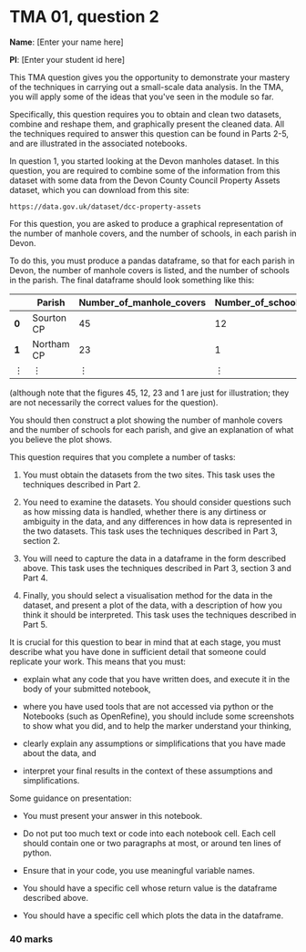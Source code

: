 
# TMA 01, question 2

**Name**: [Enter your name here]
    
**PI**: [Enter your student id here]

This TMA question gives you the opportunity to demonstrate your mastery of the techniques in carrying out a small-scale data analysis. In the TMA, you will apply some of the ideas that you've seen in the module so far.

Specifically, this question requires you to obtain and clean two datasets, combine and reshape them, and graphically present the cleaned data. All the techniques required to answer this question can be found in Parts 2-5, and are illustrated in the associated notebooks.

In question 1, you started looking at the Devon manholes dataset. In this question, you are required to combine some of the information from this dataset with some data from the Devon County Council Property Assets dataset, which you can download from this site:

    https://data.gov.uk/dataset/dcc-property-assets



For this question, you are asked to produce a graphical representation of the number of manhole covers, and the number of schools, in each parish in Devon.

To do this, you must produce a pandas dataframe, so that for each parish in Devon, the number of manhole covers is listed, and the number of schools in the parish. The final dataframe should look something like this:



||Parish|Number_of_manhole_covers|Number_of_schools|
|---|---|---|---|
|**0**|Sourton CP | 45 | 12 |
|**1**|Northam CP | 23 | 1 |
|$\vdots$ | $\vdots$ | $\vdots$ | $\vdots$ |


(although note that the figures 45, 12, 23 and 1 are just for illustration; they are not necessarily the correct values for the question).


You should then construct a plot showing the number of manhole covers and the number of schools for each parish, and give an explanation of what you believe the plot shows.

This question requires that you complete a number of tasks:

1. You must obtain the datasets from the two sites. This task uses the techniques described in Part 2.

2. You need to examine the datasets. You should consider questions such as how missing data is handled, whether there is any dirtiness or ambiguity in the data, and any differences in how data is represented in the two datasets. This task uses the techniques described in Part 3, section 2.

3. You will need to capture the data in a dataframe in the form described above. This task uses the techniques described in Part 3, section 3 and Part 4.

4. Finally, you should select a visualisation method for the data in the dataset, and present a plot of the data, with a description of how you think it should be interpreted. This task uses the techniques described in Part 5.


It is crucial for this question to bear in mind that at each stage, you must describe what you have done in sufficient detail that someone could replicate your work. This means that you must:

* explain what any code that you have written does, and execute it in the body of your submitted notebook,

* where you have used tools that are not accessed via python or the Notebooks (such as OpenRefine), you should include some screenshots to show what you did, and to help the marker understand your thinking,

* clearly explain any assumptions or simplifications that you have made about the data, and

* interpret your final results in the context of these assumptions and simplifications.


Some guidance on presentation:

* You must present your answer in this notebook.
    
* Do not put too much text or code into each notebook cell. Each cell should contain one or two paragraphs at most, or around ten lines of python.

* Ensure that in your code, you use meaningful variable names.

* You should have a specific cell whose return value is the dataframe described above.

* You should have a specific cell which plots the data in the dataframe.

### 40 marks
